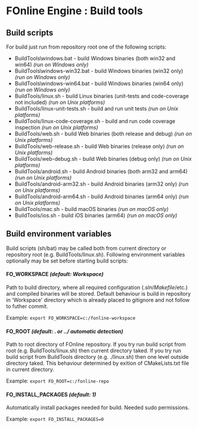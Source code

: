 # FOnline Engine : Build tools

## Build scripts

For build just run from repository root one of the following scripts:
* BuildTools\windows.bat - build Windows binaries (both win32 and win64) *(run on Windows only)*
* BuildTools\windows-win32.bat - build Windows binaries (win32 only) *(run on Windows only)*
* BuildTools\windows-win64.bat - build Windows binaries (win64 only) *(run on Windows only)*
* BuildTools/linux.sh - build Linux binaries (unit-tests and code-coverage not included) *(run on Unix platforms)*
* BuildTools/linux-unit-tests.sh - build and run unit tests *(run on Unix platforms)*
* BuildTools/linux-code-coverage.sh - build and run code coverage inspection *(run on Unix platforms)*
* BuildTools/web.sh - build Web binaries (both release and debug) *(run on Unix platforms)*
* BuildTools/web-release.sh - build Web binaries (release only) *(run on Unix platforms)*
* BuildTools/web-debug.sh - build Web binaries (debug only) *(run on Unix platforms)*
* BuildTools/android.sh - build Android binaries (both arm32 and arm64) *(run on Unix platforms)*
* BuildTools/android-arm32.sh - build Android binaries (arm32 only) *(run on Unix platforms)*
* BuildTools/android-arm64.sh - build Android binaries (arm64 only) *(run on Unix platforms)*
* BuildTools/mac.sh - build macOS binaries *(run on macOS only)*
* BuildTools/ios.sh - build iOS binaries (arm64) *(run on macOS only)*

## Build environment variables

Build scripts (sh/bat) may be called both from current directory or repository root (e.g. BuildTools/linux.sh).
Following environment variables optionally may be set before starting build scripts:

#### FO_WORKSPACE *(default: Workspace)*

Path to build directory, where all required configuration (_.sln_/_Makefile_/etc.) and compiled binaries will be stored.
Default behaviour is build in repository in 'Workspace' directory which is already placed to gitignore and not follow to futher commit.

Example: `export FO_WORKSPACE=c:/fonline-workspace`

#### FO_ROOT *(default: . or ../ automatic detection)*

Path to root directory of FOnline repository.
If you try run build script from root (e.g. BuildTools/linux.sh) then current directory taked.
If you try run build script from BuildTools directory (e.g. ./linux.sh) then one level outside directory taked.
This behaviour determined by exition of CMakeLists.txt file in current directory.

Example: `export FO_ROOT=c:/fonline-repo`

#### FO_INSTALL_PACKAGES *(default: 1)*

Automatically install packages needed for build.
Needed sudo permissions.

Example: `export FO_INSTALL_PACKAGES=0`
